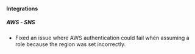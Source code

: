 
#### Integrations

##### AWS - SNS

- Fixed an issue where AWS authentication could fail when assuming a role because the region was set incorrectly.
